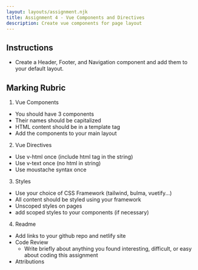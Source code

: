 ```yaml
---
layout: layouts/assignment.njk
title: Assignment 4 - Vue Components and Directives
description: Create vue components for page layout
---
```


## Instructions
- Create a Header, Footer, and Navigation component and add them to your default layout.

## Marking Rubric

1. Vue Components
- You should have 3 components
- Their names should be capitalized
- HTML content should be in a template tag
-  Add the components to your main layout

2. Vue Directives
- Use v-html once (include html tag in the string)
- Use v-text once (no html in string)
- Use moustache syntax once

3. Styles
- Use your choice of CSS Framework (tailwind, bulma, vuetify...)
- All content should be styled using your framework
- Unscoped styles on pages
- add scoped styles to your components (if necessary)

4. Readme
- Add links to your github repo and netlify site
- Code Review
  - Write briefly about anything you found interesting, difficult, or easy about coding this assignment
- Attributions
